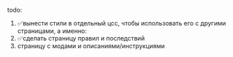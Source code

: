 todo:
1. ✅вынести стили в отдельный цсс, чтобы использовать его с другими страницами, а именно:
2. ✅сделать страницу правил и последствий
3. страницу с модами и описаниями/инструкциями

